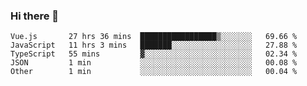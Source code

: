 ### Hi there 👋

<!--
**xin-code/Xin-code** is a ✨ _special_ ✨ repository because its `README.md` (this file) appears on your GitHub profile.

Here are some ideas to get you started:
<!--START_SECTION:waka-->
```text
Vue.js       27 hrs 36 mins  █████████████████▒░░░░░░░   69.66 % 
JavaScript   11 hrs 3 mins   ███████░░░░░░░░░░░░░░░░░░   27.88 % 
TypeScript   55 mins         ▓░░░░░░░░░░░░░░░░░░░░░░░░   02.34 % 
JSON         1 min           ░░░░░░░░░░░░░░░░░░░░░░░░░   00.08 % 
Other        1 min           ░░░░░░░░░░░░░░░░░░░░░░░░░   00.04 % 
```
<!--END_SECTION:waka-->

